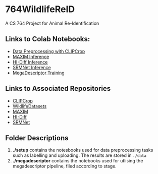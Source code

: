 # 764WildlifeReID
A CS 764 Project for Animal Re-Identification

## Links to Colab Notebooks:
- [Data Preprocessing with CLIPCrop](https://colab.research.google.com/drive/1otwu5zJgLLXmxiX4osPNF9uIwkjAdf7u?usp=sharing)
- [MAXIM Inference](https://colab.research.google.com/drive/1ZKveCUa8oyq5PzaM1V34uahVniS7HWbY?usp=sharing)
- [HI-Diff Inference](https://colab.research.google.com/drive/1UDiN4vcFy-nPCmTkjHnZ1kZkgcOenpVo?usp=sharing)
- [SRMNet Inference](https://colab.research.google.com/drive/1ejXzFCrHQJNjcZZnQSXYtlyt5LHptJUy?usp=sharing)
- [MegaDescriptor Training](https://colab.research.google.com/drive/1OvBj4NGIlzVyKnFKvs0oVjI4Pb2NmJEI?usp=sharing)



## Links to Associated Repositories
- [CLIPCrop](https://github.com/Vishnunkumar/clipcrop.git)
- [WildlifeDatasets](https://github.com/WildlifeDatasets/wildlife-datasets)
- [MAXIM](https://github.com/google-research/maxim)
- [HI-Diff](https://github.com/zhengchen1999/HI-Diff)
- [SRMNet](https://github.com/FanChiMao/SRMNet-thesis)


## Folder Descriptions
1. **./setup** contains the notesbooks used for data preprocessing tasks such as labelling and uploading. The results are stored in `./data`
2. **./megadescriptor** contains the notebooks used for utlising the megadescriptor pipeline, filed according to stage.
